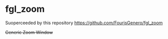 # fgl_zoom

Suoperceeded by this repository https://github.com/FourjsGenero/fgl_zoom

~~Generic Zoom Window~~

